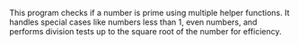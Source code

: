 This program checks if a number is prime using multiple helper functions. It handles special cases like numbers less than 1, even numbers, and performs division tests up to the square root of the number for efficiency.
